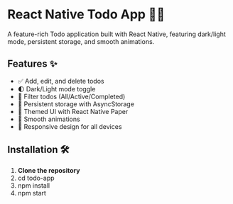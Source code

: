 # React Native Todo App 📱✅
A feature-rich Todo application built with React Native, featuring dark/light mode, persistent storage, and smooth animations.

## Features ✨

- ✅ Add, edit, and delete todos
- 🌓 Dark/Light mode toggle
- 📂 Filter todos (All/Active/Completed)
- 💾 Persistent storage with AsyncStorage
- 🎨 Themed UI with React Native Paper
- 🔄 Smooth animations
- 📱 Responsive design for all devices


## Installation 🛠️

1. **Clone the repository**
2. cd todo-app
3. npm install
4. npm start


